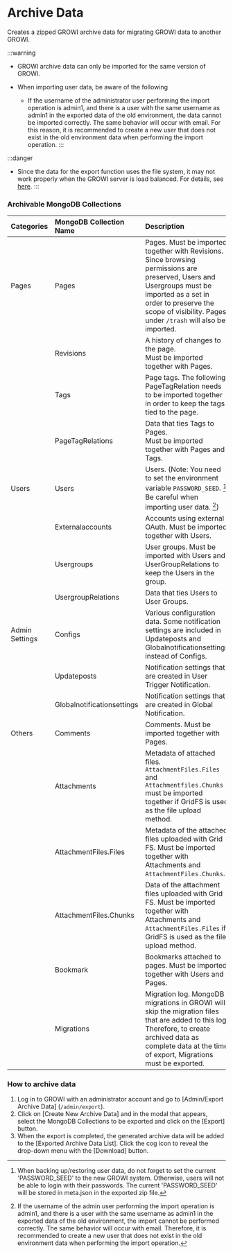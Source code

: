 # Archive Data

Creates a zipped GROWI archive data for migrating GROWI data to another GROWI.

:::warning

- GROWI archive data can only be imported for the same version of GROWI.

- When importing user data, be aware of the following

  - If the username of the administrator user performing the import operation is admin1, and there is a user with the same username as admin1 in the exported data of the old environment, the data cannot be imported correctly. The same behavior will occur with email. For this reason, it is recommended to create a new user that does not exist in the old environment data when performing the import operation.
:::

<ContextualBlock context="docs-growi-org">

:::danger

- Since the data for the export function uses the file system, it may not work properly when the GROWI server is load balanced. For details, see [here](/en/admin-guide/admin-cookbook/loadbalance.html#cautionary-points-about-importing-exporting-data).
:::

</ContextualBlock>

### Archivable MongoDB Collections

| <div style="white-space: nowrap;">Categories</div>| MongoDB Collection Name | Description |
| :--- | :--- | :--- |
| Pages | Pages | Pages. Must be imported together with Revisions. Since browsing permissions are preserved, Users and Usergroups must be imported as a set in order to preserve the scope of visibility. Pages under `/trash` will also be imported. |
|| Revisions | A history of changes to the page. <br>Must be imported together with Pages. |
|| Tags | Page tags. The following PageTagRelation needs to be imported together in order to keep the tags tied to the page. |
|| PageTagRelations | Data that ties Tags to Pages. <br>Must be imported together with Pages and Tags. |
| Users | Users | Users. (Note: You need to set the environment variable `PASSWORD_SEED`. [^*1] Be careful when importing user data. [^*2]) |
|| Externalaccounts | Accounts using external OAuth. Must be imported together with Users. |
|| Usergroups | User groups. Must be imported with Users and UserGroupRelations to keep the Users in the group. |
|| UsergroupRelations | Data that ties Users to User Groups. |
| Admin Settings | Configs | Various configuration data. Some notification settings are included in Updateposts and Globalnotificationsettings instead of Configs. |
|| Updateposts | Notification settings that are created in User Trigger Notification. |
|| Globalnotificationsettings | Notification settings that are created in Global Notification. |
| Others | Comments | Comments. Must be imported together with Pages. |
|| Attachments | Metadata of attached files. `AttachmentFiles.Files` and `Attachmentfiles.Chunks` must be imported together if GridFS is used as the file upload method. |
|| AttachmentFiles.Files | Metadata of the attached files uploaded with Grid FS. Must be imported together with Attachments and `AttachmentFiles.Chunks`. |
|| AttachmentFiles.Chunks | Data of the attachment files uploaded with Grid FS. Must be imported together with Attachments and `AttachmentFiles.Files` if GridFS is used as the file upload method. |
|| Bookmark | Bookmarks attached to pages. Must be imported together with Users and Pages. |
|| Migrations | Migration log. MongoDB migrations in GROWI will skip the migration files that are added to this log. Therefore, to create archived data as complete data at the time of export, Migrations must be exported. |

[^*1]: When backing up/restoring user data, do not forget to set the current 'PASSWORD_SEED' to the new GROWI system. Otherwise, users will not be able to login with their passwords. The current 'PASSWORD_SEED' will be stored in meta.json in the exported zip file.

[^*2]: If the username of the admin user performing the import operation is admin1, and there is a user with the same username as admin1 in the exported data of the old environment, the import cannot be performed correctly. The same behavior will occur with email. Therefore, it is recommended to create a new user that does not exist in the old environment data when performing the import operation.

### How to archive data

1. Log in to GROWI with an administrator account and go to [Admin/Export Archive Data] (`/admin/export`).
2. Click on [Create New Archive Data] and in the modal that appears, select the MongoDB Collections to be exported and click on the [Export] button.
3. When the export is completed, the generated archive data will be added to the [Exported Archive Data List]. Click the cog icon to reveal the drop-down menu with the [Download] button.
